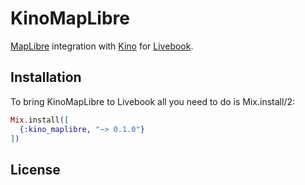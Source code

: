 # KinoMapLibre

[MapLibre](https://github.com/cristineguadelupe/maplibre) integration with
[Kino](https://github.com/livebook-dev/kino) for
[Livebook](https://github.com/livebook-dev/livebook).

## Installation

To bring KinoMapLibre to Livebook all you need to do is Mix.install/2:

```elixir
Mix.install([
  {:kino_maplibre, "~> 0.1.0"}
])
```

## License
